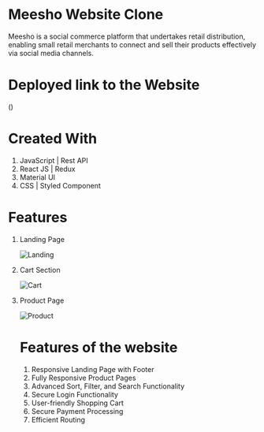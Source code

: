 # Meesho Website Clone

Meesho is a social commerce platform that undertakes retail distribution, enabling small retail merchants to connect and sell their products effectively via social media channels.

# Deployed link to the Website

()
# Created With

1. JavaScript | Rest API
2. React JS | Redux
3. Material UI
4. CSS | Styled Component


# Features

1. Landing Page

   ![Landing](https://i.imgur.com/nKDTwTd.png)

2. Cart Section

   ![Cart](https://i.imgur.com/XfrAOt0.png)

3. Product Page

   ![Product](https://i.imgur.com/VlUxeVG.png)
 
   
   # Features of the website
   1. Responsive Landing Page with Footer
   2. Fully Responsive Product Pages
   3. Advanced Sort, Filter, and Search Functionality
   4. Secure Login Functionality
   5. User-friendly Shopping Cart
   6. Secure Payment Processing
   7. Efficient Routing

 

